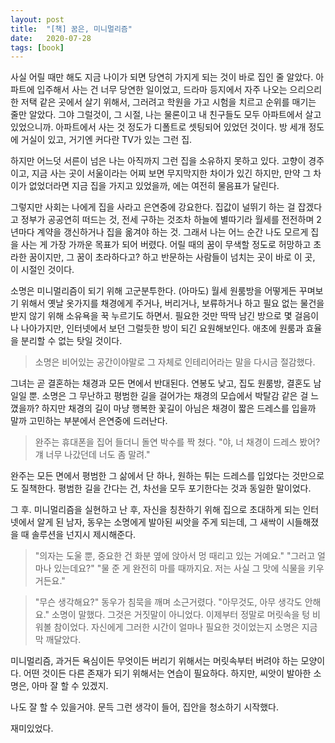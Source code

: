 ```yaml
---
layout: post
title:  "[책] 꿈은, 미니멀리즘"
date:   2020-07-28
tags: [book]
---
```


사실 어릴 때만 해도 지금 나이가 되면 당연히 가지게 되는 것이 바로 집인 줄 알았다. 아파트에 입주해서 사는 건 너무 당연한 일이었고, 드라마 등지에서 자주 나오는 으리으리한 저택 같은 곳에서 살기 위해서, 그러려고 학원을 가고 시험을 치르고 순위를 매기는 줄만 알았다. 그야 그럴것이, 그 시절, 나는 물론이고 내 친구들도 모두 아파트에서 살고 있었으니까. 아파트에서 사는 것 정도가 디폴트로 셋팅되어 있었던 것이다. 방 세개 정도에 거실이 있고, 거기엔 커다란 TV가 있는 그런 집.

하지만 어느덧 서른이 넘은 나는 아직까지 그런 집을 소유하지 못하고 있다. 고향이 경주이고, 지금 사는 곳이 서울이라는 어찌 보면 무지막지한 차이가 있긴 하지만, 만약 그 차이가 없었더라면 지금 집을 가지고 있었을까, 에는 여전히 물음표가 달린다.

그렇지만 사회는 나에게 집을 사라고 은연중에 강요한다. 집값이 널뛰기 하는 걸 잡겠다고 정부가 공공연히 떠드는 것, 전세 구하는 것조차 하늘에 별따기라 월세를 전전하며 2년마다 계약을 갱신하거나 집을 옮겨야 하는 것. 그래서 나는 어느 순간 나도 모르게 집을 사는 게 가장 가까운 목표가 되어 버렸다. 어릴 때의 꿈이 무색할 정도로 허망하고 초라한 꿈이지만, 그 꿈이 초라하다고? 하고 반문하는 사람들이 넘치는 곳이 바로 이 곳, 이 시절인 것이다.

소명은 미니멀리즘이 되기 위해 고군분투한다. (아마도) 월세 원룸방을 어떻게든 꾸며보기 위해서 옛날 옷가지를 채경에게 주거나, 버리거나, 보류하거나 하고 필요 없는 물건을 받지 않기 위해 소유욕을 꾹 누르기도 하면서. 필요한 것만 딱딱 남긴 방으로 몇 걸음이나 나아가지만, 인터넷에서 보던 그럴듯한 방이 되긴 요원해보인다. 애초에 원룸과 효율을 분리할 수 없는 탓일 것이다. 

<blockquote>
소명은 비어있는 공간이야말로 그 자체로 인테리어라는 말을 다시금 절감했다.
</blockquote>

그녀는 곧 결혼하는 채경과 모든 면에서 반대된다. 연봉도 낮고, 집도 원룸방, 결혼도 남일일 뿐. 소명은 그 무난하고 평범한 길을 걸어가는 채경의 모습에서 박탈감 같은 걸 느꼈을까? 하지만 채경의 길이 마냥 행복한 꽃길이 아님은 채경이 짧은 드레스를 입을까 말까 고민하는 부분에서 은연중에 드러난다.

<blockquote>
완주는 휴대폰을 집어 들더니 돌연 박수를 짝 쳤다.
"야, 너 채경이 드레스 봤어? 걔 너무 나갔던데 너도 좀 말려."
</blockquote>

완주는 모든 면에서 평범한 그 삶에서 단 하나, 원하는 튀는 드레스를 입었다는 것만으로도 질책한다. 평범한 길을 간다는 건, 차선을 모두 포기한다는 것과 동일한 말이었다.

그 후. 미니멀리즘을 실현하고 난 후, 자신을 칭찬하기 위해 집으로 초대하게 되는 인터넷에서 알게 된 남자, 동우는 소명에게 발아된 씨앗을 주게 되는데, 그 새싹이 시들해졌을 때 솔루션을 넌지시 제시해준다.

<blockquote>
"의자는 도울 뿐, 중요한 건 화분 옆에 앉아서 멍 때리고 있는 거예요."
"그러고 얼마나 있는데요?"
"물 준 게 완전히 마를 때까지요. 저는 사실 그 맛에 식물을 키우거든요."
</blockquote>

<blockquote>
"무슨 생각해요?" 동우가 침묵을 깨며 소근거렸다.
"아무것도, 아무 생각도 안해요."
소명이 말했다. 그것은 거짓말이 아니었다. 이제부터 정말로 머릿속을 텅 비워볼 참이었다. 자신에게 그러한 시간이 얼마나 필요한 것이었는지 소명은 지금 막 깨달았다.
</blockquote>

미니멀리즘, 과거든 욕심이든 무엇이든 버리기 위해서는 머릿속부터 버려야 하는 모양이다. 어떤 것이든 다른 존재가 되기 위해서는 연습이 필요하다. 하지만, 씨앗이 발아한 소명은, 아마 잘 할 수 있겠지.

나도 잘 할 수 있을거야. 문득 그런 생각이 들어, 집안을 청소하기 시작했다.

재미있었다.

